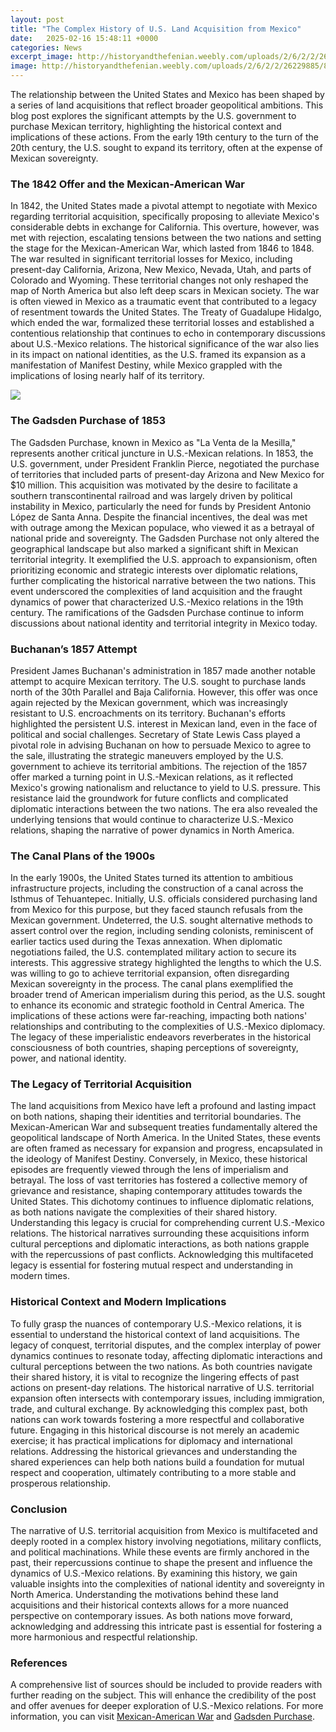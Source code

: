 ```yaml
---
layout: post
title: "The Complex History of U.S. Land Acquisition from Mexico"
date:   2025-02-16 15:48:11 +0000
categories: News
excerpt_image: http://historyandthefenian.weebly.com/uploads/2/6/2/2/26229885/8747346.jpg?296
image: http://historyandthefenian.weebly.com/uploads/2/6/2/2/26229885/8747346.jpg?296
---
```


The relationship between the United States and Mexico has been shaped by a series of land acquisitions that reflect broader geopolitical ambitions. This blog post explores the significant attempts by the U.S. government to purchase Mexican territory, highlighting the historical context and implications of these actions. From the early 19th century to the turn of the 20th century, the U.S. sought to expand its territory, often at the expense of Mexican sovereignty.
### The 1842 Offer and the Mexican-American War
In 1842, the United States made a pivotal attempt to negotiate with Mexico regarding territorial acquisition, specifically proposing to alleviate Mexico's considerable debts in exchange for California. This overture, however, was met with rejection, escalating tensions between the two nations and setting the stage for the Mexican-American War, which lasted from 1846 to 1848. The war resulted in significant territorial losses for Mexico, including present-day California, Arizona, New Mexico, Nevada, Utah, and parts of Colorado and Wyoming. 
These territorial changes not only reshaped the map of North America but also left deep scars in Mexican society. The war is often viewed in Mexico as a traumatic event that contributed to a legacy of resentment towards the United States. The Treaty of Guadalupe Hidalgo, which ended the war, formalized these territorial losses and established a contentious relationship that continues to echo in contemporary discussions about U.S.-Mexico relations. 
The historical significance of the war also lies in its impact on national identities, as the U.S. framed its expansion as a manifestation of Manifest Destiny, while Mexico grappled with the implications of losing nearly half of its territory.

![](http://historyandthefenian.weebly.com/uploads/2/6/2/2/26229885/8747346.jpg?296)
### The Gadsden Purchase of 1853
The Gadsden Purchase, known in Mexico as "La Venta de la Mesilla," represents another critical juncture in U.S.-Mexican relations. In 1853, the U.S. government, under President Franklin Pierce, negotiated the purchase of territories that included parts of present-day Arizona and New Mexico for $10 million. This acquisition was motivated by the desire to facilitate a southern transcontinental railroad and was largely driven by political instability in Mexico, particularly the need for funds by President Antonio López de Santa Anna.
Despite the financial incentives, the deal was met with outrage among the Mexican populace, who viewed it as a betrayal of national pride and sovereignty. The Gadsden Purchase not only altered the geographical landscape but also marked a significant shift in Mexican territorial integrity. It exemplified the U.S. approach to expansionism, often prioritizing economic and strategic interests over diplomatic relations, further complicating the historical narrative between the two nations.
This event underscored the complexities of land acquisition and the fraught dynamics of power that characterized U.S.-Mexico relations in the 19th century. The ramifications of the Gadsden Purchase continue to inform discussions about national identity and territorial integrity in Mexico today.
### Buchanan’s 1857 Attempt
President James Buchanan's administration in 1857 made another notable attempt to acquire Mexican territory. The U.S. sought to purchase lands north of the 30th Parallel and Baja California. However, this offer was once again rejected by the Mexican government, which was increasingly resistant to U.S. encroachments on its territory. 
Buchanan's efforts highlighted the persistent U.S. interest in Mexican land, even in the face of political and social challenges. Secretary of State Lewis Cass played a pivotal role in advising Buchanan on how to persuade Mexico to agree to the sale, illustrating the strategic maneuvers employed by the U.S. government to achieve its territorial ambitions. 
The rejection of the 1857 offer marked a turning point in U.S.-Mexican relations, as it reflected Mexico's growing nationalism and reluctance to yield to U.S. pressure. This resistance laid the groundwork for future conflicts and complicated diplomatic interactions between the two nations. The era also revealed the underlying tensions that would continue to characterize U.S.-Mexico relations, shaping the narrative of power dynamics in North America.
### The Canal Plans of the 1900s
In the early 1900s, the United States turned its attention to ambitious infrastructure projects, including the construction of a canal across the Isthmus of Tehuantepec. Initially, U.S. officials considered purchasing land from Mexico for this purpose, but they faced staunch refusals from the Mexican government. Undeterred, the U.S. sought alternative methods to assert control over the region, including sending colonists, reminiscent of earlier tactics used during the Texas annexation.
When diplomatic negotiations failed, the U.S. contemplated military action to secure its interests. This aggressive strategy highlighted the lengths to which the U.S. was willing to go to achieve territorial expansion, often disregarding Mexican sovereignty in the process. The canal plans exemplified the broader trend of American imperialism during this period, as the U.S. sought to enhance its economic and strategic foothold in Central America.
The implications of these actions were far-reaching, impacting both nations' relationships and contributing to the complexities of U.S.-Mexico diplomacy. The legacy of these imperialistic endeavors reverberates in the historical consciousness of both countries, shaping perceptions of sovereignty, power, and national identity.
### The Legacy of Territorial Acquisition
The land acquisitions from Mexico have left a profound and lasting impact on both nations, shaping their identities and territorial boundaries. The Mexican-American War and subsequent treaties fundamentally altered the geopolitical landscape of North America. In the United States, these events are often framed as necessary for expansion and progress, encapsulated in the ideology of Manifest Destiny.
Conversely, in Mexico, these historical episodes are frequently viewed through the lens of imperialism and betrayal. The loss of vast territories has fostered a collective memory of grievance and resistance, shaping contemporary attitudes towards the United States. This dichotomy continues to influence diplomatic relations, as both nations navigate the complexities of their shared history.
Understanding this legacy is crucial for comprehending current U.S.-Mexico relations. The historical narratives surrounding these acquisitions inform cultural perceptions and diplomatic interactions, as both nations grapple with the repercussions of past conflicts. Acknowledging this multifaceted legacy is essential for fostering mutual respect and understanding in modern times.
### Historical Context and Modern Implications
To fully grasp the nuances of contemporary U.S.-Mexico relations, it is essential to understand the historical context of land acquisitions. The legacy of conquest, territorial disputes, and the complex interplay of power dynamics continues to resonate today, affecting diplomatic interactions and cultural perceptions between the two nations.
As both countries navigate their shared history, it is vital to recognize the lingering effects of past actions on present-day relations. The historical narrative of U.S. territorial expansion often intersects with contemporary issues, including immigration, trade, and cultural exchange. By acknowledging this complex past, both nations can work towards fostering a more respectful and collaborative future.
Engaging in this historical discourse is not merely an academic exercise; it has practical implications for diplomacy and international relations. Addressing the historical grievances and understanding the shared experiences can help both nations build a foundation for mutual respect and cooperation, ultimately contributing to a more stable and prosperous relationship.
### Conclusion
The narrative of U.S. territorial acquisition from Mexico is multifaceted and deeply rooted in a complex history involving negotiations, military conflicts, and political machinations. While these events are firmly anchored in the past, their repercussions continue to shape the present and influence the dynamics of U.S.-Mexico relations.
By examining this history, we gain valuable insights into the complexities of national identity and sovereignty in North America. Understanding the motivations behind these land acquisitions and their historical contexts allows for a more nuanced perspective on contemporary issues. As both nations move forward, acknowledging and addressing this intricate past is essential for fostering a more harmonious and respectful relationship.
### References
A comprehensive list of sources should be included to provide readers with further reading on the subject. This will enhance the credibility of the post and offer avenues for deeper exploration of U.S.-Mexico relations. For more information, you can visit [Mexican-American War](https://us.edu.vn/en/Mexican–American_War) and [Gadsden Purchase](https://us.edu.vn/en/Gadsden_Purchase).